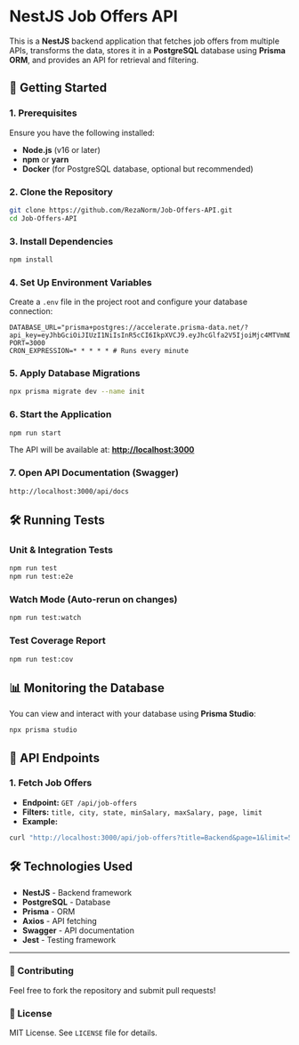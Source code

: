 # NestJS Job Offers API

This is a **NestJS** backend application that fetches job offers from multiple APIs, transforms the data, stores it in a **PostgreSQL** database using **Prisma ORM**, and provides an API for retrieval and filtering.

## 🚀 Getting Started

### **1. Prerequisites**
Ensure you have the following installed:
- **Node.js** (v16 or later)
- **npm** or **yarn**
- **Docker** (for PostgreSQL database, optional but recommended)

### **2. Clone the Repository**
```sh
git clone https://github.com/RezaNorm/Job-Offers-API.git
cd Job-Offers-API
```

### **3. Install Dependencies**
```sh
npm install
```

### **4. Set Up Environment Variables**
Create a `.env` file in the project root and configure your database connection:
```env
DATABASE_URL="prisma+postgres://accelerate.prisma-data.net/?api_key=eyJhbGciOiJIUzI1NiIsInR5cCI6IkpXVCJ9.eyJhcGlfa2V5IjoiMjc4MTVmNDQtODA0OC00NTJhLTljMmEtYzBjM2E0ZGYxZGUxIiwidGVuYW50X2lkIjoiMDVmYzFhZmNmYjFiYjBlYTZiYWYwMzNiOWI0YWEzYTkzMmYyODkwNzY3MjlmNjBhNTEyYzBjMDlhOGNhODMzNSIsImludGVybmFsX3NlY3JldCI6Ijc2ZDVhNzQ1LTUyNjktNGZhOC04NDZkLTdlZTVkNjQ0MTY1YSJ9.5WUKco5MyhkM8KR4y6NrdUFynqivRGY7fWFwlDgEiYY"
PORT=3000
CRON_EXPRESSION=* * * * * # Runs every minute
```

### **5. Apply Database Migrations**
```sh
npx prisma migrate dev --name init
```

### **6. Start the Application**
```sh
npm run start
```
The API will be available at: **[http://localhost:3000](http://localhost:3000)**

### **7. Open API Documentation (Swagger)**
```sh
http://localhost:3000/api/docs
```

## 🛠 Running Tests

### **Unit & Integration Tests**
```sh
npm run test
npm run test:e2e
```

### **Watch Mode (Auto-rerun on changes)**
```sh
npm run test:watch
```

### **Test Coverage Report**
```sh
npm run test:cov
```

## 📊 Monitoring the Database
You can view and interact with your database using **Prisma Studio**:
```sh
npx prisma studio
```

## 📜 API Endpoints
### **1. Fetch Job Offers**
- **Endpoint:** `GET /api/job-offers`
- **Filters:** `title, city, state, minSalary, maxSalary, page, limit`
- **Example:**
```sh
curl "http://localhost:3000/api/job-offers?title=Backend&page=1&limit=5"
```

## 🛠 Technologies Used
- **NestJS** - Backend framework
- **PostgreSQL** - Database
- **Prisma** - ORM
- **Axios** - API fetching
- **Swagger** - API documentation
- **Jest** - Testing framework

---

### 🤝 Contributing
Feel free to fork the repository and submit pull requests!

### 📜 License
MIT License. See `LICENSE` file for details.

